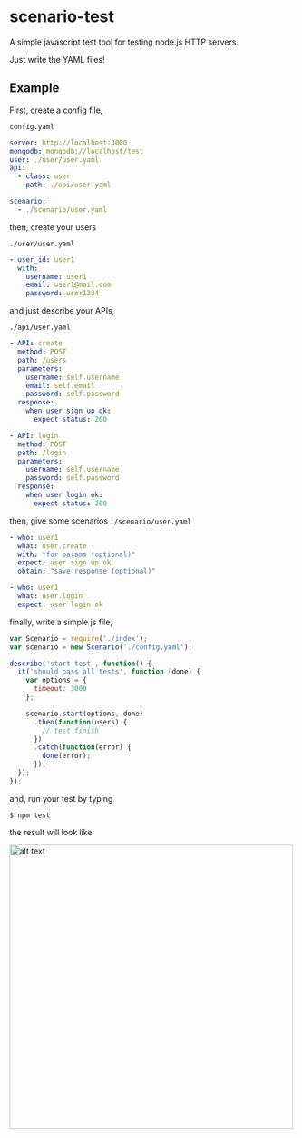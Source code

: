 # scenario-test
A simple javascript test tool for testing node.js HTTP servers.

Just write the YAML files!


## Example

First, create a config file,

`config.yaml` 

```yaml
server: http://localhost:3000
mongodb: mongodb://localhost/test
user: ./user/user.yaml
api:
  - class: user
    path: ./api/user.yaml

scenario: 
  - ./scenario/user.yaml 
```

then, create your users 

`./user/user.yaml`

```yaml
- user_id: user1
  with:
    username: user1
    email: user1@mail.com
    password: user1234
```

and just describe your APIs,

`./api/user.yaml`


```yaml
- API: create
  method: POST
  path: /users
  parameters: 
    username: self.username
    email: self.email
    password: self.password
  response:
    when user sign up ok:
      expect status: 200

- API: login
  method: POST
  path: /login
  parameters:
    username: self.username
    password: self.password
  response:
    when user login ok:
      expect status: 200
```

then, give some scenarios `./scenario/user.yaml`

```yaml
- who: user1 
  what: user.create
  with: "for params (optional)"
  expect: user sign up ok
  obtain: "save response (optional)"

- who: user1
  what: user.login
  expect: user login ok
```

finally, write a simple js file, 

```js
var Scenario = require('./index');
var scenario = new Scenario('./config.yaml');

describe('start test', function() {
  it('should pass all tests', function (done) {
    var options = {
      timeout: 3000
    };

    scenario.start(options, done)
      .then(function(users) {
        // test finish
      })
      .catch(function(error) {
        done(error);
      });
  });
});
```

and, run your test by typing

```
$ npm test
```


the result will look like

<img src="http://i.imgur.com/1aBXs47.png" alt="alt text" width="500px">
